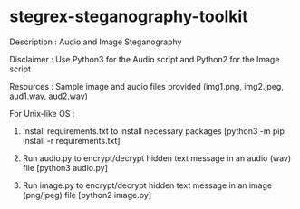 # stegrex-steganography-toolkit

Description : Audio and Image Steganography

Disclaimer : Use Python3 for the Audio script and Python2 for the Image script

Resources : Sample image and audio files provided (img1.png, img2.jpeg, aud1.wav, aud2.wav)

For Unix-like OS :

1. Install requirements.txt to install necessary packages [python3 -m pip install -r requirements.txt] 

2. Run audio.py to encrypt/decrypt hidden text message in an audio (wav) file [python3 audio.py]

3. Run image.py to encrypt/decrypt hidden text message in an image (png/jpeg) file  [python2 image.py]
